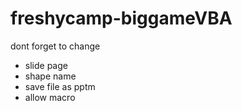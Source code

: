 # freshycamp-biggameVBA
dont forget to change
- slide page
- shape name
- save file as pptm
- allow macro
